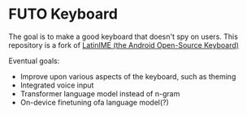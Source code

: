 # FUTO Keyboard

The goal is to make a good keyboard that doesn't spy on users. This repository is a fork of [LatinIME (the Android Open-Source Keyboard)](https://android.googlesource.com/platform/packages/inputmethods/LatinIME)

Eventual goals:
* Improve upon various aspects of the keyboard, such as theming
* Integrated voice input
* Transformer language model instead of n-gram
* On-device finetuning ofa language model(?)